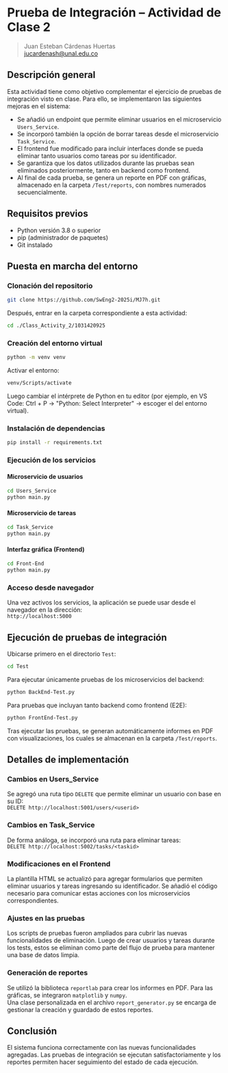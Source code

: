 
# Prueba de Integración – Actividad de Clase 2

> Juan Esteban Cárdenas Huertas  
> jucardenash@unal.edu.co

## Descripción general

Esta actividad tiene como objetivo complementar el ejercicio de pruebas de integración visto en clase. Para ello, se implementaron las siguientes mejoras en el sistema:

- Se añadió un endpoint que permite eliminar usuarios en el microservicio `Users_Service`.
- Se incorporó también la opción de borrar tareas desde el microservicio `Task_Service`.
- El frontend fue modificado para incluir interfaces donde se pueda eliminar tanto usuarios como tareas por su identificador.
- Se garantiza que los datos utilizados durante las pruebas sean eliminados posteriormente, tanto en backend como frontend.
- Al final de cada prueba, se genera un reporte en PDF con gráficas, almacenado en la carpeta `/Test/reports`, con nombres numerados secuencialmente.

## Requisitos previos

- Python versión 3.8 o superior
- pip (administrador de paquetes)
- Git instalado

## Puesta en marcha del entorno

### Clonación del repositorio

```bash
git clone https://github.com/SwEng2-2025i/MJ7h.git
```

Después, entrar en la carpeta correspondiente a esta actividad:

```bash
cd ./Class_Activity_2/1031420925
```

### Creación del entorno virtual

```bash
python -m venv venv
```

Activar el entorno:

```bash
venv/Scripts/activate
```

Luego cambiar el intérprete de Python en tu editor (por ejemplo, en VS Code: Ctrl + P → "Python: Select Interpreter" → escoger el del entorno virtual).

### Instalación de dependencias

```bash
pip install -r requirements.txt
```

### Ejecución de los servicios

#### Microservicio de usuarios

```bash
cd Users_Service
python main.py
```

#### Microservicio de tareas

```bash
cd Task_Service
python main.py
```

#### Interfaz gráfica (Frontend)

```bash
cd Front-End
python main.py
```

### Acceso desde navegador

Una vez activos los servicios, la aplicación se puede usar desde el navegador en la dirección:  
`http://localhost:5000`

## Ejecución de pruebas de integración

Ubicarse primero en el directorio `Test`:

```bash
cd Test
```

Para ejecutar únicamente pruebas de los microservicios del backend:

```bash
python BackEnd-Test.py
```

Para pruebas que incluyan tanto backend como frontend (E2E):

```bash
python FrontEnd-Test.py
```

Tras ejecutar las pruebas, se generan automáticamente informes en PDF con visualizaciones, los cuales se almacenan en la carpeta `/Test/reports`.

## Detalles de implementación

### Cambios en Users_Service

Se agregó una ruta tipo `DELETE` que permite eliminar un usuario con base en su ID:  
`DELETE http://localhost:5001/users/<userid>`

### Cambios en Task_Service

De forma análoga, se incorporó una ruta para eliminar tareas:  
`DELETE http://localhost:5002/tasks/<taskid>`

### Modificaciones en el Frontend

La plantilla HTML se actualizó para agregar formularios que permiten eliminar usuarios y tareas ingresando su identificador. Se añadió el código necesario para comunicar estas acciones con los microservicios correspondientes.

### Ajustes en las pruebas

Los scripts de pruebas fueron ampliados para cubrir las nuevas funcionalidades de eliminación. Luego de crear usuarios y tareas durante los tests, estos se eliminan como parte del flujo de prueba para mantener una base de datos limpia.

### Generación de reportes

Se utilizó la biblioteca `reportlab` para crear los informes en PDF. Para las gráficas, se integraron `matplotlib` y `numpy`.  
Una clase personalizada en el archivo `report_generator.py` se encarga de gestionar la creación y guardado de estos reportes.

## Conclusión

El sistema funciona correctamente con las nuevas funcionalidades agregadas. Las pruebas de integración se ejecutan satisfactoriamente y los reportes permiten hacer seguimiento del estado de cada ejecución.
